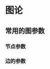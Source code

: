 <!--
 * @Description: 
 * @version: 
 * @Author: wenyuhao
 * @Date: 2023-02-23 08:52:17
 * @LastEditors: wenyuhao
 * @LastEditTime: 2023-02-23 08:52:17
-->
# 图论
## 常用的图参数
### 节点参数
### 边的参数
